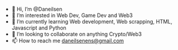 - 👋 Hi, I’m @Daneilsen
- 👀 I’m interested in Web Dev, Game Dev and Web3
- 🌱 I’m currently learning Web development, Web scrapping, HTML, Javascript and Python
- 💞️ I’m looking to collaborate on anything Crypto/Web3
- 📫 How to reach me daneilsenens@gmail.com

